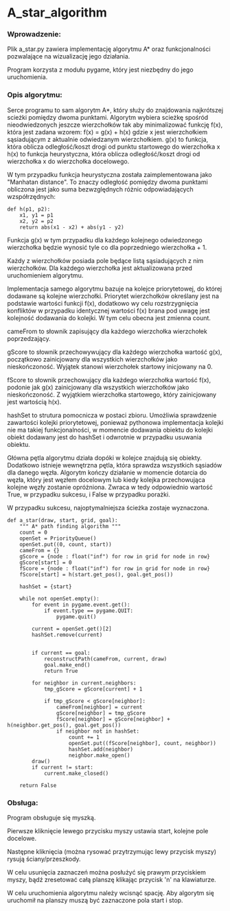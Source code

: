 # A_star_algorithm


### Wprowadzenie:

Plik a_star.py zawiera implementację algorytmu A* oraz funkcjonalności pozwalające na wizualizację jego działania.

Program korzysta z modułu pygame, który jest niezbędny do jego uruchomienia.

### Opis algorytmu:

Serce programu to sam algorytm A*, który służy do znajdowania najkrótszej scieżki pomiędzy dwoma punktami.
Algorytm wybiera scieżkę spośród nieodwiedzonych jeszcze wierzchołków tak aby minimalizować funkcję f(x), która jest 
zadana wzorem:
f(x) = g(x) + h(x)
gdzie x jest wierzchołkiem sąsiadującym z aktualnie odwiedzanym wierzchołkiem.
g(x) to funkcja, która oblicza odległość/koszt drogi od punktu startowego do wierzchołka x
h(x) to funkcja heurystyczna, która oblicza odległość/koszt drogi od wierzchołka x do wierzchołka docelowego.

W tym przypadku funkcja heurystyczna została zaimplementowana jako "Manhatan distance". To znaczy odległość pomiędzy dwoma 
punktami obliczona jest jako suma bezwzględnych różnic odpowiadających wzspółrzędnych:
```
def h(p1, p2): 
    x1, y1 = p1
    x2, y2 = p2
    return abs(x1 - x2) + abs(y1 - y2)
```

Funkcja g(x) w tym przypadku dla każdego kolejnego odwiedzonego wierzchołka będzie wynosić tyle co dla poprzedniego 
wierzchołka + 1.

Każdy z wierzchołków posiada pole będące listą sąsiadujących z nim wierzchołków. Dla każdego wierzchołka jest aktualizowana
przed uruchomieniem algorytmu.

Implementacja samego algorytmu bazuje na kolejce priorytetowej, do której dodawane są kolejne wierzchołki. 
Priorytet wierzchołków określany jest na podstawie wartości funkcji f(x), dodatkowo wy celu rozstrzygnięcia 
konfliktów w przypadku identycznej wartości f(x) brana pod uwagę jest kolejność dodawania do kolejki.
W tym celu obecna jest zmienna count.

cameFrom to słownik zapisujący dla każdego wierzchołka wierzchołek poprzedzający.

gScore to słownik przechowywujący dla każdego wierzchołka wartość g(x), początkowo zainicjowany dla 
wszystkich wierzchołków jako nieskończoność. Wyjątek stanowi wierzchołek startowy inicjowany na 0.

fScore to słownik przechowujący dla każdego wierzchołka wartość f(x), podonie jak g(x) zainicjowany
dla wszystkich wierzchołków jako nieskończoność. Z wyjątkiem wierzchołka startowego, który 
zainicjowany jest wartością h(x).

hashSet to strutura pomocnicza w postaci zbioru. Umożliwia sprawdzenie zawartości kolejki priorytetowej, ponieważ 
pythonowa implementacja kolejki nie ma takiej funkcjonalności, w momencie dodawania obiektu do kolejki obiekt dodawany
jest do hashSet i odwrotnie w przypadku usuwania obiektu.

Główna pętla algorytmu działa dopóki w kolejce znajdują się obiekty.
Dodatkowo istnieje wewnętrzna pętla, która sprawdza wszystkich sąsiadów dla danego węzła.
Algorytm kończy działanie w momencie dotarcia do węzła, który jest węzłem docelowym lub kiedy 
kolejka przechowująca kolejne węzły zostanie opróżniona. Zwraca w tedy odpowiednio wartość True, w przypadku 
sukcesu, i False w przypadku porażki.

W przypadku sukcesu, najoptymalniejsza ścieżka zostaje wyznaczona.




```
def a_star(draw, start, grid, goal):
    """ A* path finding algorithm """
    count = 0
    openSet = PriorityQueue()
    openSet.put((0, count, start))
    cameFrom = {}
    gScore = {node : float("inf") for row in grid for node in row}
    gScore[start] = 0  
    fScore = {node : float("inf") for row in grid for node in row}
    fScore[start] = h(start.get_pos(), goal.get_pos())

    hashSet = {start}

    while not openSet.empty():
        for event in pygame.event.get():
            if event.type == pygame.QUIT:
                pygame.quit()

        current = openSet.get()[2]
        hashSet.remove(current)


        if current == goal:
            reconstructPath(cameFrom, current, draw)
            goal.make_end()
            return True

        for neighbor in current.neighbors:
            tmp_gScore = gScore[current] + 1

            if tmp_gScore < gScore[neighbor]:
                cameFrom[neighbor] = current
                gScore[neighbor] = tmp_gScore
                fScore[neighbor] = gScore[neighbor] + h(neighbor.get_pos(), goal.get_pos())
                if neighbor not in hashSet:
                    count += 1
                    openSet.put((fScore[neighbor], count, neighbor))
                    hashSet.add(neighbor)
                    neighbor.make_open()
        draw()
        if current != start:
            current.make_closed()
    
    return False
```

### Obsługa:

Program obsługuje się myszką. 

Pierwsze kliknięcie lewego przycisku myszy ustawia start, kolejne pole docelowe.

Następne kliknięcia (można rysować przytrzymując lewy przycisk myszy) rysują ściany/przeszkody.

W celu usunięcia zaznaczeń można posłużyć się prawym przyciskiem myszy, bądź zresetować całą planszę 
klikając przycisk 'n' na klawiaturze.

W celu uruchomienia algorytmu należy wcisnąć spację. Aby algorytm się uruchomił na planszy muszą być zaznaczone pola start i stop.
